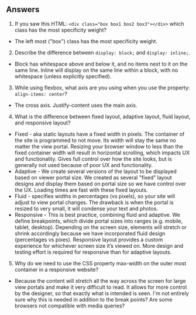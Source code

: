 ## Answers

1. If you saw this HTML: ```<div class="box box1 box2 box3"></div>``` which class has the most specificity weight?
* The left most ("box") class has the most specificity weight.

2. Describe the difference between ```display: block;``` and ```display: inline;```.
* Block has whitespace above and below it, and no items next to it on the same line.  Inline will display on the same line within a block, with no whitespace (unless explicitly specified).

3. While using flexbox, what axis are you using when you use the property: ```align-items: center```?
* The cross axis.  Justify-content uses the main axis.

4. What is the difference between fixed layout, adaptive layout, fluid layout, and responsive layout?
* Fixed - aka static layouts have a fixed width in pixels.  The container of the site is programmed to not move.  Its width will stay the same no matter the view portal.  Resizing your browser window to less than the fixed container width will result in horizontal scrolling, which impacts UX and functionality.  Gives full control over how the site looks, but is generally not used because of poor UX and functionality.
* Adaptive - We create several versions of the layout to be displayed based on viewer portal size.  We created as several "fixed" layout designs and display them based on portal size so we have control over the UX.  Loading times are fast with these fixed layouts.
* Fluid - specifies widths in percentages (vs pixels), so your site will adjust to view portal changes.  The drawback is when the portal is resized to very small, it will condense your text and photos.
* Responsive - This is best practice, combining fluid and adaptive.  We define breakpoints, which divide portal sizes into ranges (e.g. mobile, tablet, desktop).  Depending on the screen size, elements will stretch or shrink accordingly because we have incorporated fluid design (percentages vs pixes).  Responsive layout provides a custom experience for whichever screen size it’s viewed on.  More design and testing effort is required for responsive than for adaptive layouts.

5. Why do we need to use the CSS property max-width on the outer most container in a responsive website?
* Because the content will stretch all the way across the screen for large view portals and make it very difficult to read.  It allows for more control by the designer, so that exactly what is intended is seen.  I'm not entirely sure why this is needed in addition to the break points?  Are some browsers not compatible with media queries?